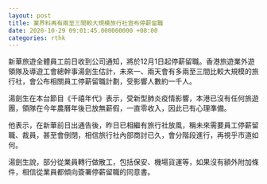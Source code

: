```yaml
---
layout: post
title: 業界料再有兩至三間較大規模旅行社宣布停薪留職
date: 2020-10-29 09:01:45.000000000 +08:00
categories: rthk
---
```


新華旅遊全體員工前日收到公司通知，將於12月1日起停薪留職。香港旅遊業外遊領隊及導遊工會總幹事湯劍生估計，未來一、兩天會有多兩至三間比較大規模的旅行社，會公布相關員工停薪留職計劃，受影響人數約一千人。

湯劍生在本台節目《千禧年代》表示，受新型肺炎疫情影響，本港已沒有任何旅遊團，領隊在今年農曆年後已放無薪假，一直零收入，因此已有心理準備。

他表示，在新華前日出通告後，昨日已相繼有旅行社放風，稱未來需要員工停薪留職、裁員，甚至會倒閉，相信旅行社內部商討已久，會分階段進行，再視乎市道如何。

湯劍生說，部分從業員轉行做散工，包括保安、機場貨運等，如果沒有額外附加條件，相信從業員都傾向簽署停薪留職的同意書。
